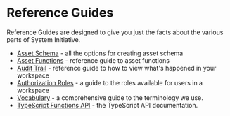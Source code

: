 # Reference Guides

Reference Guides are designed to give you just the facts about the various parts
of System Initiative.

- [Asset Schema](./asset/schema.md) - all the options for creating asset schema
- [Asset Functions](./asset/function.md) - reference guide to asset functions
- [Audit Trail](./audit-trail.md) - reference guide to how to view what's
  happened in your workspace
- [Authorization Roles](./authorization-roles.md) - a guide to the roles
  available for users in a workspace
- [Vocabulary](./vocabulary.md) - a comprehensive guide to the terminology we
  use.
- [TypeScript Functions API](./typescript/asset_builder/README.md) - the
  TypeScript API documentation.
